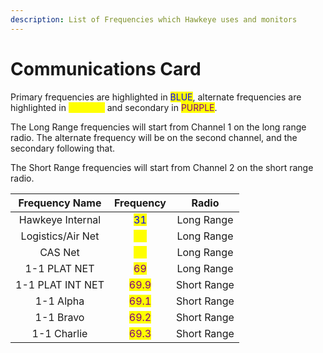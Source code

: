 ```yaml
---
description: List of Frequencies which Hawkeye uses and monitors
---
```


# Communications Card

Primary frequencies are highlighted in <mark style="color:blue;">BLUE</mark>, alternate frequencies are highlighted in <mark style="color:yellow;">YELLOW</mark> and secondary in <mark style="color:purple;">PURPLE</mark>.

The Long Range frequencies will start from Channel 1 on the long range radio. The alternate frequency will be on the second channel, and the secondary following that.

The Short Range frequencies will start from Channel 2 on the short range radio.&#x20;

|   Frequency Name  |                Frequency                |    Radio    |
| :---------------: | :-------------------------------------: | :---------: |
|  Hawkeye Internal |   <mark style="color:blue;">31</mark>   |  Long Range |
| Logistics/Air Net |  <mark style="color:yellow;">65</mark>  |  Long Range |
|      CAS Net      |  <mark style="color:yellow;">87</mark>  |  Long Range |
|    1-1 PLAT NET   |  <mark style="color:purple;">69</mark>  |  Long Range |
|  1-1 PLAT INT NET | <mark style="color:purple;">69.9</mark> | Short Range |
|     1-1 Alpha     | <mark style="color:purple;">69.1</mark> | Short Range |
|     1-1 Bravo     | <mark style="color:purple;">69.2</mark> | Short Range |
|    1-1 Charlie    | <mark style="color:purple;">69.3</mark> | Short Range |

